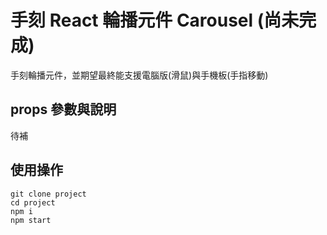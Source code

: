 # 手刻 React 輪播元件 Carousel (尚未完成)
手刻輪播元件，並期望最終能支援電腦版(滑鼠)與手機板(手指移動)

## props 參數與說明
待補

## 使用操作
```
git clone project
cd project
npm i
npm start
```